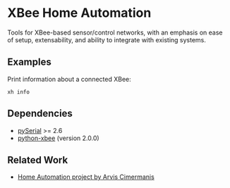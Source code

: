 XBee Home Automation
====================

Tools for XBee-based sensor/control networks, with an emphasis on ease of setup, extensability, and ability to integrate with existing systems.

Examples
--------

Print information about a connected XBee:

	xh info

Dependencies
------------

* [pySerial](http://pyserial.sourceforge.net/) >= 2.6
* [python-xbee](http://code.google.com/p/python-xbee/downloads/list) (version 2.0.0)

Related Work
------------
* [Home Automation project by Arvis Cimermanis](http://www.arvisc.info/)
